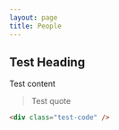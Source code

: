 ```yaml
---
layout: page
title: People
---
```


## Test Heading

Test content

> Test quote

```html
<div class="test-code" />
```
